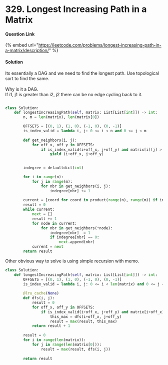 # 329. Longest Increasing Path in a Matrix

#### Question Link

{% embed url="https://leetcode.com/problems/longest-increasing-path-in-a-matrix/description/" %}

#### Solution

Its essentially a DAG and we need to find the longest path. Use topological sort to find the same.\
\
Why is it a DAG.\
If i1, j1 is greater than i2, j2 there can be no edge cycling back to it.

<div align="left"><img src="https://2187286006-files.gitbook.io/~/files/v0/b/gitbook-x-prod.appspot.com/o/spaces%2FiQecqnXAxPpAqOy6q7mO%2Fuploads%2FYPIiU9UXCzBFWav0HhUd%2Fimage.png?alt=media&#x26;token=7bc617f3-e9a6-4e82-9d8b-ae7f1e1f67ad" alt=""></div>

```python
class Solution:
    def longestIncreasingPath(self, matrix: List[List[int]]) -> int:
        n, m = len(matrix), len(matrix[0])

        OFFSETS = [(0, 1), (1, 0), (-1, 0), (0, -1)]
        is_index_valid = lambda i, j: 0 <= i < n and 0 <= j < m
        
        def get_neighbors(i, j):
            for off_x, off_y in OFFSETS:
                if is_index_valid(i+off_x, j+off_y) and matrix[i][j] > matrix[i+off_x][j+off_y]:
                    yield (i+off_x, j+off_y)

        
        indegree = defaultdict(int)

        for i in range(n):
            for j in range(m):
                for nbr in get_neighbors(i, j):
                    indegree[nbr] += 1
        
        current = [coord for coord in product(range(n), range(m)) if indegree[coord] == 0]
        result = 0
        while current:
            next = []
            result += 1
            for node in current:
                for nbr in get_neighbors(*node):
                    indegree[nbr] -= 1
                    if indegree[nbr] == 0:
                        next.append(nbr)
            current = next
        return result
```

Other obvious way to solve is using simple recursion with memo.

```python
class Solution:
    def longestIncreasingPath(self, matrix: List[List[int]]) -> int:
        OFFSETS = [(0, 1), (1, 0), (-1, 0), (0, -1)]
        is_index_valid = lambda i, j: 0 <= i < len(matrix) and 0 <= j < len(matrix[0])
        
        @lru_cache(None)
        def dfs(i, j):
            result = 0
            for off_x, off_y in OFFSETS:
                if is_index_valid(i+off_x, j+off_y) and matrix[i+off_x][j+off_y] > matrix[i][j]:
                    this_max = dfs(i+off_x, j+off_y)
                    result = max(result, this_max)
            return result + 1
        
        result = 0
        for i in range(len(matrix)):
            for j in range(len(matrix[0])):
                result = max(result, dfs(i, j))
        
        return result
```
